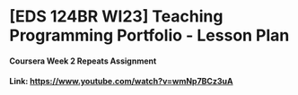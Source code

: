# [EDS 124BR WI23] Teaching Programming Portfolio - Lesson Plan
#### Coursera Week 2 Repeats Assignment
#### Link: https://www.youtube.com/watch?v=wmNp7BCz3uA
